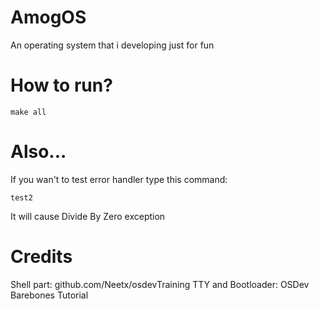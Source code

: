 # AmogOS
An operating system that i developing just for fun

# How to run?

```make all```

# Also...
If you wan't to test error handler type this command:
```
test2
```
It will cause Divide By Zero exception

# Credits
Shell part: github.com/Neetx/osdevTraining
TTY and Bootloader: OSDev Barebones Tutorial
